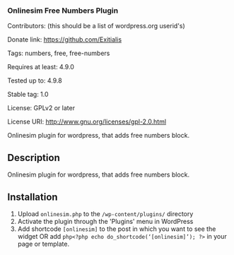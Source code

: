 ### Onlinesim Free Numbers Plugin
Contributors: (this should be a list of wordpress.org userid's)

Donate link: https://github.com/Exitialis

Tags: numbers, free, free-numbers

Requires at least: 4.9.0

Tested up to: 4.9.8

Stable tag: 1.0

License: GPLv2 or later

License URI: http://www.gnu.org/licenses/gpl-2.0.html

Onlinesim plugin for wordpress, that adds free numbers block.

## Description

Onlinesim plugin for wordpress, that adds free numbers block.

## Installation

1. Upload `onlinesim.php` to the `/wp-content/plugins/` directory
2. Activate the plugin through the 'Plugins' menu in WordPress
3. Add shortcode `[onlinesim]` to the post in which you want to see the widget OR add ```php<?php echo do_shortcode(‘[onlinesim]’); ?>``` in your page or template.
